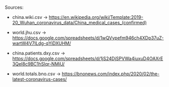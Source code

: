 Sources: 

- china.wiki.csv -> 
https://en.wikipedia.org/wiki/Template:2019-20_Wuhan_coronavirus_data/China_medical_cases_(confirmed)

- world.jhu.csv -> 
https://docs.google.com/spreadsheets/d/1wQVypefm946ch4XDp37uZ-wartW4V7ILdg-qYiDXUHM/

- china.patients.dxy.csv -> 
https://docs.google.com/spreadsheets/d/1jS24DjSPVWa4iuxuD4OAXrE3QeI8c9BC1hSlqr-NMiU/

- world.totals.bno.csv ->
https://bnonews.com/index.php/2020/02/the-latest-coronavirus-cases/
